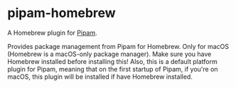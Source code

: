# pipam-homebrew

A Homebrew plugin for [Pipam](https://github.com/pipam/pipam).

Provides package management from Pipam for Homebrew. Only for macOS (Homebrew is a macOS-only package manager).
Make sure you have Homebrew installed before installing this! Also, this is a default platform plugin for Pipam, meaning that on the first startup of Pipam, if you're on macOS, this plugin will be installed if have Homebrew installed.
